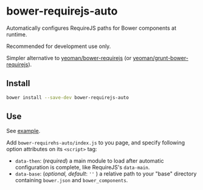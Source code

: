 bower-requirejs-auto
====================

Automatically configures RequireJS paths for Bower components at runtime.

Recommended for development use only.

Simpler alternative to [yeoman/bower-requirejs](https://github.com/yeoman/bower-requirejs) (or [yeoman/grunt-bower-requirejs](https://github.com/yeoman/grunt-bower-requirejs)).

## Install

```sh
bower install --save-dev bower-requirejs-auto
```

## Use

See [example](example).

Add `bower-requirehs-auto/index.js` to you page, and specify following option attributes on its `<script>` tag:
* `data-then`: (*required*) a main module to load after automatic configuration is complete, like RequireJS's `data-main`.
* `data-base`: (*optional, default*: `''` ) a relative path to your "base" directory containing `bower.json` and `bower_components`.

